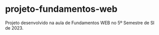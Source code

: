 # projeto-fundamentos-web
Projeto desenvolvido na aula de Fundamentos WEB no 5º Semestre de SI de 2023.
